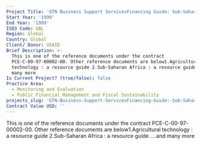 ```yaml
---
Project Title: 'GTN Business Support ServicesFinancing Guide: Sub-Saharan Africa'
Start Year: '1999'
End Year: '1999'
ISO3 Code: GBL
Region: Global
Country: Global
Client/ Donor: USAID
Brief Description: >-
  This is one of the reference documents under the contract
  PCE-C-00-97-00002-00. Other reference documents are below1.Agricultural
  technology : a resource guide 2.Sub-Saharan Africa : a resource guide ….and
  many more
Is Current Project? (true/false): false
Practice Area:
  - Monitoring and Evaluation
  - Public Financial Management and Fiscal Sustainability
projects_slug: 'GTN-Business-Support-ServicesFinancing-Guide:-Sub-Saharan-Africa'
Contract Value USD: ''
---
```

This is one of the reference documents under the contract PCE-C-00-97-00002-00. Other reference documents are below1.Agricultural technology : a resource guide 2.Sub-Saharan Africa : a resource guide ….and many more